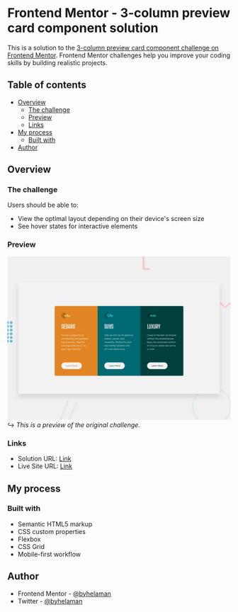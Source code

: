 # Frontend Mentor - 3-column preview card component solution

This is a solution to the [3-column preview card component challenge on Frontend Mentor](https://www.frontendmentor.io/challenges/3column-preview-card-component-pH92eAR2-). Frontend Mentor challenges help you improve your coding skills by building realistic projects. 

## Table of contents

- [Overview](#overview)
  - [The challenge](#the-challenge)
  - [Preview](#preview)
  - [Links](#links)
- [My process](#my-process)
  - [Built with](#built-with)
- [Author](#author)

## Overview

### The challenge

Users should be able to:

- View the optimal layout depending on their device's screen size
- See hover states for interactive elements

### Preview

![](./design/desktop-preview.jpg)
↪ *This is a preview of the original challenge.*

### Links

- Solution URL: [Link](https://github.com/byhelaman/3-column-preview-card-component)
- Live Site URL: [Link](https://loving-yonath-b49e66.netlify.app/)

## My process

### Built with

- Semantic HTML5 markup
- CSS custom properties
- Flexbox
- CSS Grid
- Mobile-first workflow

## Author
- Frontend Mentor - [@byhelaman](https://www.frontendmentor.io/profile/byhelaman)
- Twitter - [@byhelaman](https://www.twitter.com/byhelaman)

